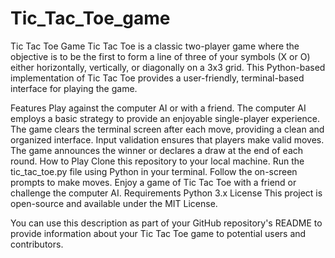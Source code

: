 # Tic_Tac_Toe_game
Tic Tac Toe Game
Tic Tac Toe is a classic two-player game where the objective is to be the first to form a line of three of your symbols (X or O) either horizontally, vertically, or diagonally on a 3x3 grid. This Python-based implementation of Tic Tac Toe provides a user-friendly, terminal-based interface for playing the game.

Features
Play against the computer AI or with a friend.
The computer AI employs a basic strategy to provide an enjoyable single-player experience.
The game clears the terminal screen after each move, providing a clean and organized interface.
Input validation ensures that players make valid moves.
The game announces the winner or declares a draw at the end of each round.
How to Play
Clone this repository to your local machine.
Run the tic_tac_toe.py file using Python in your terminal.
Follow the on-screen prompts to make moves.
Enjoy a game of Tic Tac Toe with a friend or challenge the computer AI.
Requirements
Python 3.x
License
This project is open-source and available under the MIT License.

You can use this description as part of your GitHub repository's README to provide information about your Tic Tac Toe game to potential users and contributors.
